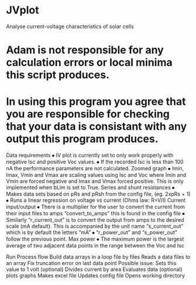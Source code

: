 # JVplot
Analyse current-voltage characteristics of solar cells

# Adam is not responsible for any calculation errors or local minima this script produces.
# In using this program you agree that you are responsible for checking that your data is consistant with any output this program produces.
Data requirements
⦁	IV plot is currently set to only work properly with negative Isc and positive Voc values.
⦁	If the recorded Isc is less than 100 nA the performance parameters are not calculated.
Zoomed graph
⦁	Imin, Imax, Vmin and Vmax are scaling values using Isc and Voc where Imin and Vmin are forced negative and Imax and Vmax forced positive. This is only implemented when bLim is set to True.
Series and shunt resistances
⦁	Makes data sets based on pRs and pRsh from the config file, (eg. 2xpRs + 1)
⦁	Runs a linear regression on voltage vs current (Ohms law: R=V/I)
Current input/output
⦁	There is a multiplier for the user to convert the current from their input files to amps “convert_to_amps” this is found in the config file
⦁	Similarly “r_current_out” is to convert the output from amps to the desired scale (mA default). This is accompanied by the unit name “s_current_out” which is by default the letters “mA”
⦁	“r_power_out” and “s_power_out” follow the previous point.
Max power
⦁	The maximum power is the largest average of two adjacent data points in the range between the Voc and Isc


Run Process flow
Build data arrays in a loop file by files
	Reads a data files to an array
	Fix truncation error on last data point
		Possible issue: Sets this value to 1 volt
	(optional) Divides current by area
	Evaluates data
	(optional) plots graphs
Makes excel file
Updates config file
Opens working directory
